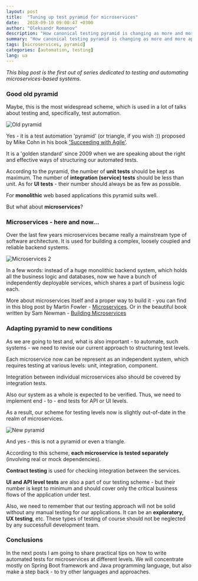 ```yaml
---
layout: post
title:  "Tuning up test pyramid for microservices"
date:   2018-09-10 09:00:47 +0300
author: "Oleksandr Romanov"
description: "How canonical testing pyramid is changing as more and more applications adopt microservices architecture"
summary: "How canonical testing pyramid is changing as more and more applications adopt microservices architecture"
tags: [microservices, pyramid]
categories: [automation, testing]
lang: ua
---
```


_This blog post is the first out of series dedicated to testing and automating microservices-based systems._

### Good old pyramid  

Maybe, this is the most widespread scheme, which is used in a lot of talks about testing and, specifically, test automation. 

![Old pyramid](/img/20180910/old_pyramid.png)

Yes - it is a test automation 'pyramid' (or triangle, if you wish :)) proposed by Mike Cohn in his book ['Succeeding with Agile'][agile].  

It is a 'golden standard' since 2009 when we are speaking about the right and effective ways of structuring our automated tests.  

According to the pyramid, the number of **unit tests** should be kept as maximum. The number of **integration (service) tests** should be less than unit. As for **UI tests** - their number should always be as few as possible.  

For **monolithic** web based applications this pyramid suits well.  

But what about **microservices**?  

### Microservices - here and now... 

Over the last few years microservices became really a mainstream type of software architecture. It is used for building a complex, loosely coupled and reliable backend systems.  

![Microservices 2](/img/20180910/micros2.png)

In a few words: instead of a huge monolithic backend system, which holds all the business logic and databases, now we have a bunch of independently deployable services, which shares a part of business logic each.  

More about microservices itself and a proper way to build it - you can find in this blog post by Martin Fowler - [Microservices][microservices]. Or in the beautiful book written by Sam Newman - [Building Microservices][building]

### Adapting pyramid to new conditions  

As we are going to test and, what is also important - to automate, such systems - we need to revise our current approach to structuring test levels.  

Each microservice now can be represent as an independent system, which requires testing at various levels: unit, integration, component.  

Integration between individual microservices also should be covered by integration tests.  

Also our system as a whole is expected to be verified. Thus, we need to implement end - to - end tests for API or UI levels.  

As a result, our scheme for testing levels now is slightly out-of-date in the realm of microservices.   

![New pyramid](/img/20180910/new_pyramid.png)

And yes - this is not a pyramid or even a triangle.  

According to this scheme, **each microservice is tested separately** (involving real or mock dependencies).  

**Contract testing** is used for checking integration between the services.  

**UI and API level tests** are also a part of our testing scheme - but their number is kept to minimum and should cover only the critical business flows of the application under test.  

Also, we need to remember that our testing approach will not be solid without any manual testing for our applications. It can be an **exploratory, UX testing**, etc. These types of testing of course should not be neglected by any successfull development team.   

### Conclusions 

In the next posts I am going to share practical tips on how to write automated tests for microservices at different levels.
We will concentrate mostly on Spring Boot framework and Java programming language, but also make a step back - to try other languages and approaches.  


[microservices]: https://martinfowler.com/articles/microservices.html
[building]: https://samnewman.io/books/building_microservices/
[agile]: https://www.amazon.com/Succeeding-Agile-Software-Development-Using/dp/0321579364
